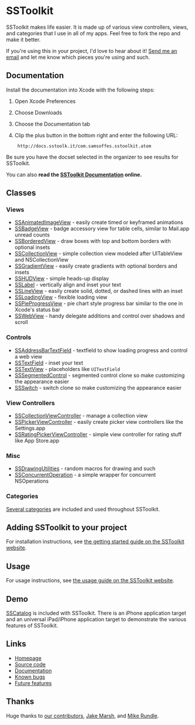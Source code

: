 # SSToolkit

SSToolkit makes life easier. It is made up of various view controllers, views, and categories that I use in all of my apps. Feel free to fork the repo and make it better.

If you're using this in your project, I'd love to hear about it! [Send me an email](mailto:sam@samsoff.es) and let me know which pieces you're using and such.

## Documentation

Install the documentation into Xcode with the following steps:

1. Open Xcode Preferences
2. Choose Downloads
3. Choose the Documentation tab
4. Clip the plus button in the bottom right and enter the following URL:
    
        http://docs.sstoolk.it/com.samsoffes.sstoolkit.atom

Be sure you have the docset selected in the organizer to see results for SSToolkit.

You can also **read the [SSToolkit Documentation](http://sstoolk.it/documentation) online.**

## Classes

### Views

* [SSAnimatedImageView][] - easily create timed or keyframed animations
* [SSBadgeView][] - badge accessory view for table cells, similar to Mail.app unread counts
* [SSBorderedView][] - draw boxes with top and bottom borders with optional insets
* [SSCollectionView][] - simple collection view modeled after UITableView and NSCollectionView
* [SSGradientView][] - easily create gradients with optional borders and insets
* [SSHUDView][] - simple heads-up display
* [SSLabel][] - vertically align and inset your text
* [SSLineView][] - easily create solid, dotted, or dashed lines with an inset
* [SSLoadingView][] - flexible loading view
* [SSPieProgressView][] - pie chart style progress bar similar to the one in Xcode's status bar
* [SSWebView][] - handy delegate additions and control over shadows and scroll

### Controls

* [SSAddressBarTextField][] - textfield to show loading progress and control a web view
* [SSTextField][] - inset your text
* [SSTextView][] - placeholders like `UITextField`
* [SSSegmentedControl][] - segmented control clone so make customizing the appearance easier
* [SSSwitch][] - switch clone so make customizing the appearance easier

### View Controllers

* [SSCollectionViewController][] - manage a collection view
* [SSPickerViewController][] - easily create picker view controllers like the Settings.app
* [SSRatingPickerViewController][] - simple view controller for rating stuff like App Store.app

### Misc

* [SSDrawingUtilities][] - random macros for drawing and such
* [SSConcurrentOperation][] - a simple wrapper for concurrent NSOperations

### Categories

[Several categories](http://github.com/samsoffes/sstoolkit/blob/master/SSToolkit/SSCategories.h) are included and used throughout SSToolkit.

## Adding SSToolkit to your project

For installation instructions, see [the getting started guide on the SSToolkit website](http://sstoolk.it/#getting-started).

## Usage

For usage instructions, see [the usage guide on the SSToolkit website](http://sstoolk.it/#usage).

## Demo

[SSCatalog](https://github.com/samsoffes/sstoolkit/tree/master/SSCatalog) is included with SSToolkit. There is an iPhone application target and an universal iPad/iPhone application target to demonstrate the various features of SSToolkit.

## Links

* [Homepage](http://sstoolk.it)
* [Source code](https://github.com/samsoffes/sstoolkit)
* [Documentation](http://sstoolk.it/documentation/)
* [Known bugs](https://github.com/samsoffes/sstoolkit/issues/labels/Bug)
* [Future features](https://github.com/samsoffes/sstoolkit/issues/labels/Feature)

## Thanks

Huge thanks to [our contributors](http://github.com/samsoffes/sstoolkit/contributors), [Jake Marsh](http://deallocatedobjects.com), and [Mike Rundle](http://flyosity.com).

[SSAnimatedImageView]: https://github.com/samsoffes/sstoolkit/blob/master/SSToolkit/SSAnimatedImageView.h
[SSBadgeView]: https://github.com/samsoffes/sstoolkit/blob/master/SSToolkit/SSBadgeView.h
[SSBorderedView]: https://github.com/samsoffes/sstoolkit/blob/master/SSToolkit/SSBorderedView.h
[SSCollectionView]: https://github.com/samsoffes/sstoolkit/blob/master/SSToolkit/SSCollectionView.h
[SSGradientView]: https://github.com/samsoffes/sstoolkit/blob/master/SSToolkit/SSGradientView.h
[SSHUDView]: https://github.com/samsoffes/sstoolkit/blob/master/SSToolkit/SSHUDView.h
[SSLabel]: https://github.com/samsoffes/sstoolkit/blob/master/SSToolkit/SSLabel.h
[SSLineView]: https://github.com/samsoffes/sstoolkit/blob/master/SSToolkit/SSLineView.h
[SSLoadingView]: https://github.com/samsoffes/sstoolkit/blob/master/SSToolkit/SSLoadingView.h
[SSPieProgressView]: https://github.com/samsoffes/sstoolkit/blob/master/SSToolkit/SSPieProgressView.h
[SSWebView]: https://github.com/samsoffes/sstoolkit/blob/master/SSToolkit/SSWebView.h
[SSAddressBarTextField]: https://github.com/samsoffes/sstoolkit/blob/master/SSToolkit/SSAddressBarTextField.h
[SSTextField]: https://github.com/samsoffes/sstoolkit/blob/master/SSToolkit/SSTextField.h
[SSTextView]: https://github.com/samsoffes/sstoolkit/blob/master/SSToolkit/SSTextView.h
[SSSegmentedControl]: https://github.com/samsoffes/sstoolkit/blob/master/SSToolkit/SSSegmentedControl.h
[SSSwitch]: https://github.com/samsoffes/sstoolkit/blob/master/SSToolkit/SSSwitch.h
[SSCollectionViewController]: https://github.com/samsoffes/sstoolkit/blob/master/SSToolkit/SSCollectionViewController.h
[SSPickerViewController]: https://github.com/samsoffes/sstoolkit/blob/master/SSToolkit/SSPickerViewController.h
[SSRatingPickerViewController]: https://github.com/samsoffes/sstoolkit/blob/master/SSToolkit/SSRatingPickerViewController.h
[SSDrawingUtilities]: https://github.com/samsoffes/sstoolkit/blob/master/SSToolkit/SSDrawingUtilities.h
[SSConcurrentOperation]: https://github.com/samsoffes/sstoolkit/blob/master/SSToolkit/SSConcurrentOperation.h
